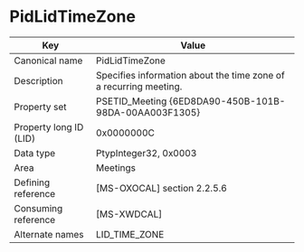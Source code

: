 # PidLidTimeZone

| Key | Value |
|---|---|
| Canonical name | PidLidTimeZone |
| Description | Specifies information about the time zone of a recurring meeting. |
| Property set | PSETID_Meeting {6ED8DA90-450B-101B-98DA-00AA003F1305} |
| Property long ID (LID) | 0x0000000C |
| Data type | PtypInteger32, 0x0003 |
| Area | Meetings |
| Defining reference | [MS-OXOCAL] section 2.2.5.6 |
| Consuming reference | [MS-XWDCAL] |
| Alternate names | LID_TIME_ZONE |
